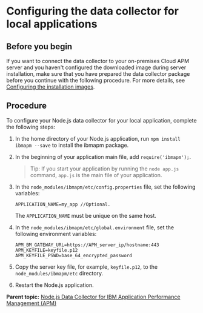 # Configuring the data collector for local applications

## Before you begin

If you want to connect the data collector to your on-premises Cloud APM server and you haven't configured the downloaded image during server installation, make sure that you have prepared the data collector package before you continue with the following procedure. For more details, see [Configuring the installation images](https://www.ibm.com/support/knowledgecenter/SSHLNR_8.1.4/com.ibm.pm.doc/install/install_agent_preconfig.htm).

## Procedure

To configure your Node.js data collector for your local application, complete the following steps:  

 1. In the home directory of your Node.js application, run `npm install ibmapm --save` to install the ibmapm package.

 2. In the beginning of your application main file, add `require('ibmapm');`.     
    > Tip: If you start your application by running the `node app.js` command, `app.js` is the main file of your application.

 3. In the `node_modules/ibmapm/etc/config.properties` file, set the following variables:  
     ```
     APPLICATION_NAME=my_app //Optional.
     ```

    The `APPLICATION_NAME` must be unique on the same host.  

 4. In the `node_modules/ibmapm/etc/global.environment` file, set the following environment variables:  
     ```
    APM_BM_GATEWAY_URL=https://APM_server_ip/hostname:443
    APM_KEYFILE=keyfile.p12
    APM_KEYFILE_PSWD=base_64_encrypted_password
     ```

 5. Copy the server key file, for example, `keyfile.p12`, to the `node_modules/ibmapm/etc` directory.

 6. Restart the Node.js application.

**Parent topic:** [Node.js Data Collector for IBM Application Performance Management (APM)](../README.md)
